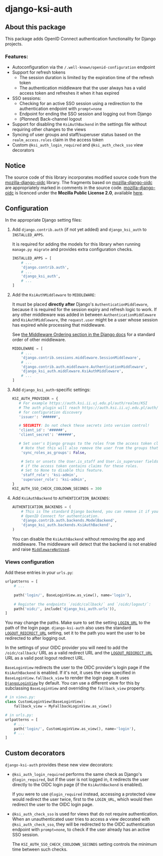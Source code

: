 # django-ksi-auth

## About this package
This package adds OpenID Connect authentication functionality for Django projects.

### Features:
- Autoconfiguration via the `/.well-known/openid-configuration` endpoint
- Support for refresh tokens
    - The session duration is limited by the expiration time of the refresh token
    - The authentication middleware that the user always has a valid access token and refreshes it when it has expired
- SSO sessions:
  - Checking for an active SSO session using a redirection to the authentication endpoint with `prompt=none`
  - Endpoint for ending the SSO session and logging out from Django
  - (*Planned*) Back-channel logout
- Support for disabling the `KsiAuthBackend` in the settings file without requiring other changes to the views
- Syncing of user groups and staff/superuser status based on the `realm_access.roles` claim in the access token
- Custom `@ksi_auth_login_required` and `@ksi_auth_check_sso` view decorators

## Notice
The source code of this library incorporates modified source code from the [mozilla-django-oidc] library.
The fragments based on [mozilla-django-oidc] are appropriately marked in comments in the source code.
[mozilla-django-oidc] is licenced under the **Mozilla Public License 2.0**, available 
[here](https://github.com/mozilla/mozilla-django-oidc/blob/main/LICENSE).

[mozilla-django-oidc]: https://github.com/mozilla/mozilla-django-oidc

## Configuration
In the appropriate Django setting files:

1. Add `django.contrib.auth` (if not yet added) and `django_ksi_auth` to `INSTALLED_APPS`.

    It is required for adding the models for this library when running `manage.py migrate`
    and provides extra configuration checks.
    ```python
    INSTALLED_APPS = [
        # ...
        'django.contrib.auth',
        # ...
        'django_ksi_auth',
        # ...
    ]
    ```

2. Add the `KsiAuthMiddleware` to `MIDDLEWARE`:

    It must be placed __directly after__ Django's `AuthenticationMiddleware`, 
    because it is required for the session expiry and refresh logic to work.
    If any other middleware was added in between `AuthenticationMiddleware` and `KsiAuthMiddleware`,
    the `request.user` might be a user whose session has expired while processing that middleware.

    See [the Middleware Ordering section in the Django docs](https://docs.djangoproject.com/en/5.2/ref/middleware/#middleware-ordering)
    for a standard order of other middleware.
    ```python
    MIDDLEWARE = [
        # ...
        'django.contrib.sessions.middleware.SessionMiddleware',
        # ...
        'django.contrib.auth.middleware.AuthenticationMiddleware',
        'django_ksi_auth.middleware.KsiAuthMiddleware',
        # ...
    ]
    ```

3. Add `django_ksi_auth`-specific settings:

    ```python
    KSI_AUTH_PROVIDER = {
       # For example https://auth.ksi.ii.uj.edu.pl/auth/realms/KSI
       # The auth plugin will reach https://auth.ksi.ii.uj.edu.pl/auth/realms/KSI/.well-known/openid-configuration
       # for configuration discovery
       'issuer': '######',

       # SECURITY: Do not check these secrets into version control!
       'client_id': '######',
       'client_secret': '######',
   
       # Set user's Django groups to the roles from the access token claims.
        # Note that this will also remove the user from the groups that are not present in the access token.
        'sync_roles_as_groups': False,

        # Sets or unsets the User.is_staff and User.is_superuser fields
        # if the access token contains claims for these roles.
        # Set to None to disable this feature.
        'staff_role': 'ksi-admin',
        'superuser_role': 'ksi-admin',
    }
    KSI_AUTH_SSO_CHECK_COOLDOWN_SECONDS = 300
    ```

4. Add `KsiAuthBackend` to `AUTHENTICATION_BACKENDS`:
    
    ```python
    AUTHENTICATION_BACKENDS = (
        # This is the standard Django backend, you can remove it if you only use
        # OpenID Connect for authentication.
        'django.contrib.auth.backends.ModelBackend',
        'django_ksi_auth.backends.KsiAuthBackend',
    )
    ```
   
    You can disable the `KsiAuthBackend` without removing the app and middleware.
    The middleware will detect that the backend is not enabled and raise [`MiddlewareNotUsed`].

### Views configuration
Add these entries in your `urls.py`:
```python
urlpatterns = [
    # ...
    
    path('login/', BaseLoginView.as_view(), name='login'),
    
    # Register the endpoints `/oidc/callback/` and `/oidc/logout/`:
    path('oidc/', include('django_ksi_auth.urls')),
]
```
You may change the paths. Make sure to set the setting [`LOGIN_URL`] to the path of the login page.
`django-ksi-auth` also uses the standard [`LOGOUT_REDIRECT_URL`] setting, set it to the path
you want the user to be redirected to after logging out.

In the settings of your OIDC provider you will need to add the `/oidc/callback/` URL as a valid redirect URL
and the [`LOGOUT_REDIRECT_URL`] URL as a valid post logout redirect URL.

`BaseLoginView` redirects the user to the OIDC provider's login page if the `KsiAuthBackend` is enabled.
If it's not, it uses the view specified in `BaseLoginView.fallback_view` to render the login page.
It uses [`DjangoLoginView`] by default. You can use a different view for this by subclassing `BaseLoginView`
and overriding the `fallback_view` property.

```python
# in views.py:
class CustomLoginView(BaseLoginView):
    fallback_view = MyFallbackLoginView.as_view()

# in urls.py:
urlpatterns = [
    # ...
    path('login/', CustomLoginView.as_view(), name='login'),
    # ...
]
```

## Custom decorators
`django-ksi-auth` provides these new view decorators:

- `@ksi_auth_login_required` performs the same check as Django's `@login_required`,
    but if the user is not logged in, it redirects the user directly to the OIDC login page
    (if the `KsiAuthBackend` is enabled).
    
    If you were to use `@login_required` instead, accessing a protected view would redirect the user twice,
    first to the `LOGIN_URL`, which would then redirect the user to the OIDC login page.

- `@ksi_auth_check_sso` is used for views that do not require authentication.
    When an unauthenticated user tries to access a view decorated with `@ksi_auth_check_sso`,
    they will be redirected to the OIDC authentication endpoint with `prompt=none`,
    to check if the user already has an active SSO session.

    The `KSI_AUTH_SSO_CHECK_COOLDOWN_SECONDS` setting controls the minimum time between such checks.

[`LOGIN_URL`]: https://docs.djangoproject.com/en/5.2/ref/settings/#login-url
[`LOGOUT_REDIRECT_URL`]: https://docs.djangoproject.com/en/5.2/ref/settings/#logout-redirect-url
[`MiddlewareNotUsed`]: https://docs.djangoproject.com/en/5.2/topics/http/middleware/#marking-middleware-as-unused.
[`DjangoLoginView`]: https://docs.djangoproject.com/en/5.2/topics/auth/default/#django.contrib.auth.views.LoginView
